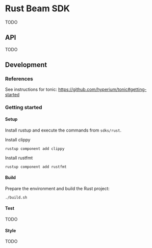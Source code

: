 <!--
    Licensed to the Apache Software Foundation (ASF) under one
    or more contributor license agreements.  See the NOTICE file
    distributed with this work for additional information
    regarding copyright ownership.  The ASF licenses this file
    to you under the Apache License, Version 2.0 (the
    "License"); you may not use this file except in compliance
    with the License.  You may obtain a copy of the License at

      http://www.apache.org/licenses/LICENSE-2.0

    Unless required by applicable law or agreed to in writing,
    software distributed under the License is distributed on an
    "AS IS" BASIS, WITHOUT WARRANTIES OR CONDITIONS OF ANY
    KIND, either express or implied.  See the License for the
    specific language governing permissions and limitations
    under the License.
-->

# Rust Beam SDK
TODO

## API
TODO

## Development

### References

See instructions for tonic: https://github.com/hyperium/tonic#getting-started

### Getting started

#### Setup

Install rustup and execute the commands from `sdks/rust`.

Install clippy

```
rustup component add clippy
```

Install rustfmt

```
rustup component add rustfmt
```

#### Build

Prepare the environment and build the Rust project:

```
./build.sh
```

#### Test
TODO

#### Style
TODO